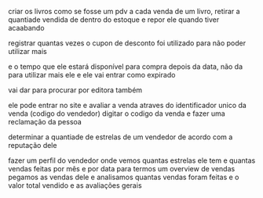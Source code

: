 criar os livros
como se fosse um pdv
a cada venda de um livro, retirar a quantiade vendida de dentro do estoque
e repor ele quando tiver acaabando


registrar quantas vezes o cupon de desconto foi utilizado 
para não poder utilizar mais

e o tempo que ele estará disponível para compra
depois da data, não da para utilizar mais ele e ele vai entrar como expirado

vai dar para procurar por editora também

ele pode entrar no site e avaliar a venda atraves do identificador unico
da venda (codigo do vendedor)
digitar o codigo da venda e fazer uma reclamação da pessoa

determinar a quantiade de estrelas de um vendedor de acordo com a reputação dele


fazer um perfil do vendedor onde vemos quantas estrelas ele tem
e quantas vendas feitas por mês e por data para termos um overview de vendas
pegamos as vendas dele e analisamos quantas vendas foram feitas
e o valor total vendido e as avaliações gerais